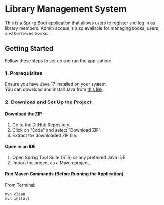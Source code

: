 # Library Management System

This is a Spring Boot application that allows users to register and log in as library members. Admin access is also available for managing books, users, and borrowed books.

## Getting Started

Follow these steps to set up and run the application:

### 1. Prerequisites
Ensure you have Java 17 installed on your system.  
You can download and install Java from [this link](https://www.oracle.com/java/technologies/javase/jdk17-archive-downloads.html).

### 2. Download and Set Up the Project

#### Download the ZIP
1. Go to the GitHub Repository.
2. Click on "Code" and select "Download ZIP".
3. Extract the downloaded ZIP file.

#### Open in an IDE
1. Open Spring Tool Suite (STS) or any preferred Java IDE.
2. Import the project as a Maven project.

#### Run Maven Commands (Before Running the Application)
From Terminal:
```bash
mvn clean
mvn install
